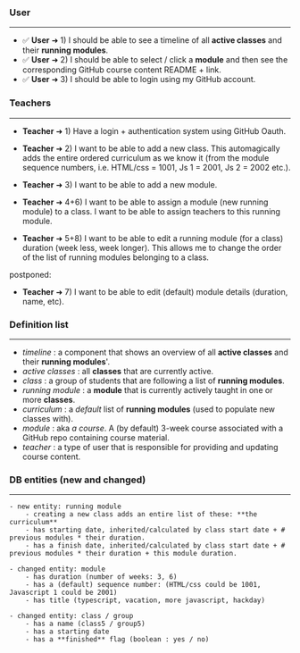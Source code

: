 
### User
---
- ✅ **User** ➜ 1) I should be able to see a timeline of all **active classes** and their **running modules**.
- ✅ **User** ➜ 2) I should be able to select / click a **module** and then see the corresponding GitHub course content README + link.
- ✅ **User** ➜ 3) I should be able to login using my GitHub account.


### Teachers
---
- **Teacher** ➜ 1) Have a login + authentication system using GitHub Oauth.

- **Teacher** ➜ 2) I want to be able to add a new class. This automagically adds the entire ordered curriculum as we know it (from the module sequence numbers, i.e. HTML/css = 1001, Js 1 = 2001, Js 2 = 2002 etc.).

- **Teacher** ➜ 3) I want to be able to add a new module.

- **Teacher** ➜ 4+6) I want to be able to assign a module (new running module) to a class. I want to be able to assign teachers to this running module.

- **Teacher** ➜ 5+8) I want to be able to edit a running module (for a class) duration (week less, week longer). This allows me to change the order of the list of running modules belonging to a class.


postponed:
- **Teacher** ➜ 7) I want to be able to edit (default) module details (duration, name, etc).



### Definition list
---
- *timeline* : a component that shows an overview of all **active classes** and their **running modules**'.
- *active classes* : all **classes** that are currently active.
- *class* : a group of students that are following a list of **running modules**.
- *running module* : a **module** that is currently actively taught in one or more **classes**.
- *curriculum* : a *default* list of **running modules** (used to populate new classes with).
- *module* : aka *a course*. A (by default) 3-week course associated with a GitHub repo containing course material.
- *teacher* : a type of user that is responsible for providing and updating course content.

### DB entities (new and changed)
---

    - new entity: running module
        - creating a new class adds an entire list of these: **the curriculum**
        - has starting date, inherited/calculated by class start date + # previous modules * their duration.
        - has a finish date, inherited/calculated by class start date + # previous modules * their duration + this module duration.

    - changed entity: module
        - has duration (number of weeks: 3, 6)
        - has a (default) sequence number: (HTML/css could be 1001, Javascript 1 could be 2001)
        - has title (typescript, vacation, more javascript, hackday)
        
    - changed entity: class / group
        - has a name (class5 / group5)
        - has a starting date
        - has a **finished** flag (boolean : yes / no)
        
        
    
